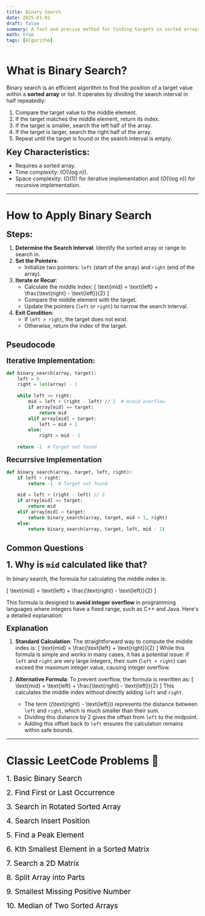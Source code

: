 ```yaml
---
title: Binary Search
date: 2025-01-02
draft: false
summary: A fast and precise method for finding targets in sorted arrays. 
math: true
tags: [Algorithm]
---
```


# **What is Binary Search?**
Binary search is an efficient algorithm to find the position of a target value within a **sorted array** or list. It operates by dividing the search interval in half repeatedly:

1. Compare the target value to the middle element.
2. If the target matches the middle element, return its index.
3. If the target is smaller, search the left half of the array.
4. If the target is larger, search the right half of the array.
5. Repeat until the target is found or the search interval is empty.

<span style="font-size: 22px;"><strong>Key Characteristics:</strong></span>
- Requires a sorted array.
- Time complexity: \(O(\log n)\).
- Space complexity: \(O(1)\) for iterative implementation and \(O(\log n)\) for recursive implementation.

---

# **How to Apply Binary Search**
<span style="font-size: 22px;"><strong>Steps:</strong></span>
1. **Determine the Search Interval**:
   Identify the sorted array or range to search in.
2. **Set the Pointers**:
   - Initialize two pointers: `left` (start of the array) and `right` (end of the array).
3. **Iterate or Recur**:
   - Calculate the middle index: 
     \[
     \text{mid} = \text{left} + \frac{\text{right} - \text{left}}{2}
     \]
   - Compare the middle element with the target.
   - Update the pointers (`left` or `right`) to narrow the search interval.
4. **Exit Condition**:
   - If `left > right`, the target does not exist.
   - Otherwise, return the index of the target.


## **Pseudocode**
<span style="font-size: 19px;"><strong>Iterative Implementation:</strong></span>
```python
def binary_search(array, target):
    left = 0
    right = len(array) - 1
    
    while left <= right:
        mid = left + (right - left) // 2  # Avoid overflow
        if array[mid] == target:
            return mid
        elif array[mid] < target:
            left = mid + 1
        else:
            right = mid - 1
            
    return -1  # Target not found
```

<span style="font-size: 19px;"><strong>Recurrsive Implementation</strong></span>

```python
def binary_search(array, target, left, right):
    if left > right:
        return -1  # Target not found
    
    mid = left + (right - left) // 2
    if array[mid] == target:
        return mid
    elif array[mid] < target:
        return binary_search(array, target, mid + 1, right)
    else:
        return binary_search(array, target, left, mid - 1)
```

## **Common Questions**
<span style="font-size: 23px;"><strong>1. Why is `mid` calculated like that?</strong></span>

In binary search, the formula for calculating the middle index is:

\[
\text{mid} = \text{left} + \frac{\text{right} - \text{left}}{2}
\]

This formula is designed to **avoid integer overflow** in programming languages where integers have a fixed range, such as C++ and Java. Here's a detailed explanation:

<span style="font-size: 19px;"><strong> Explanation</strong></span>
1. **Standard Calculation**:
   The straightforward way to compute the middle index is:
   \[
   \text{mid} = \frac{\text{left} + \text{right}}{2}
   \]
   While this formula is simple and works in many cases, it has a potential issue: if `left` and `right` are very large integers, their sum (`left + right`) can exceed the maximum integer value, causing integer overflow.

2. **Alternative Formula**:
   To prevent overflow, the formula is rewritten as:
   \[
   \text{mid} = \text{left} + \frac{\text{right} - \text{left}}{2}
   \]
   This calculates the middle index without directly adding `left` and `right`.

   - The term \((\text{right} - \text{left})\) represents the distance between `left` and `right`, which is much smaller than their sum.
   - Dividing this distance by 2 gives the offset from `left` to the midpoint.
   - Adding this offset back to `left` ensures the calculation remains within safe bounds.

---

# **Classic LeetCode Problems 🔗**
<span style="font-size: 19px;"><a href="https://leetcode.com/problems/binary-search/" style="color: black; text-decoration: none;" onmouseover="this.style.color='blue'" onmouseout="this.style.color='black'">1. Basic Binary Search</a></span>

<span style="font-size: 19px;"><a href="https://leetcode.com/problems/find-first-and-last-position-of-element-in-sorted-array/" style="color: black; text-decoration: none;" onmouseover="this.style.color='blue'" onmouseout="this.style.color='black'">2. Find First or Last Occurrence</a></span>

<span style="font-size: 19px;"><a href="https://leetcode.com/problems/search-in-rotated-sorted-array/" style="color: black; text-decoration: none;" onmouseover="this.style.color='blue'" onmouseout="this.style.color='black'">3. Search in Rotated Sorted Array</a></span>

<span style="font-size: 19px;"><a href="https://leetcode.com/problems/search-insert-position/" style="color: black; text-decoration: none;" onmouseover="this.style.color='blue'" onmouseout="this.style.color='black'">4. Search Insert Position</a></span>

<span style="font-size: 19px;"><a href="https://leetcode.com/problems/find-peak-element/" style="color: black; text-decoration: none;" onmouseover="this.style.color='blue'" onmouseout="this.style.color='black'">5. Find a Peak Element</a></span>

<span style="font-size: 19px;"><a href="https://leetcode.com/problems/kth-smallest-element-in-a-sorted-matrix/" style="color: black; text-decoration: none;" onmouseover="this.style.color='blue'" onmouseout="this.style.color='black'">6. Kth Smallest Element in a Sorted Matrix</a></span>

<span style="font-size: 19px;"><a href="https://leetcode.com/problems/search-a-2d-matrix/" style="color: black; text-decoration: none;" onmouseover="this.style.color='blue'" onmouseout="this.style.color='black'">7. Search a 2D Matrix</a></span>

<span style="font-size: 19px;"><a href="https://leetcode.com/problems/split-array-largest-sum/" style="color: black; text-decoration: none;" onmouseover="this.style.color='blue'" onmouseout="this.style.color='black'">8. Split Array into Parts</a></span>

<span style="font-size: 19px;"><a href="https://leetcode.com/problems/kth-missing-positive-number/" style="color: black; text-decoration: none;" onmouseover="this.style.color='blue'" onmouseout="this.style.color='black'">9. Smallest Missing Positive Number</a></span>

<span style="font-size: 19px;"><a href="https://leetcode.com/problems/median-of-two-sorted-arrays/" style="color: black; text-decoration: none;" onmouseover="this.style.color='blue'" onmouseout="this.style.color='black'">10. Median of Two Sorted Arrays</a></span>